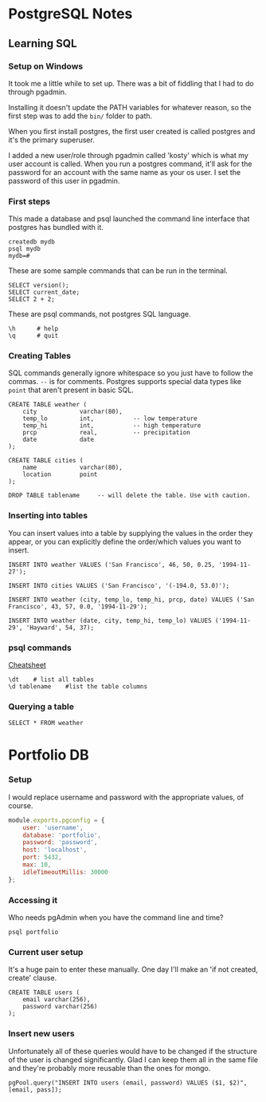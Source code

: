 # PostgreSQL Notes
## Learning SQL
### Setup on Windows
It took me a little while to set up. There was a bit of fiddling that I had to do through pgadmin.

Installing it doesn't update the PATH variables for whatever reason, so the first step was to add the `bin/` folder to path.

When you first install postgres, the first user created is called postgres and it's the primary superuser.

I added a new user/role through pgadmin called 'kosty' which is what my user account is called.
When you run a postgres command, it'll ask for the password for an account with the same name as your os user.
I set the password of this user in pgadmin.

### First steps
This made a database and psql launched the command line interface that postgres has bundled with it.

```
createdb mydb
psql mydb
mydb=#
```

These are some sample commands that can be run in the terminal.

```
SELECT version();
SELECT current_date;
SELECT 2 + 2;
```

These are psql commands, not postgres SQL language.

```
\h      # help
\q      # quit
```

### Creating Tables
SQL commands generally ignore whitespace so you just have to follow the commas. `--` is for comments.
Postgres supports special data types like `point` that aren't present in basic SQL.

```
CREATE TABLE weather (
    city            varchar(80),
    temp_lo         int,           -- low temperature
    temp_hi         int,           -- high temperature
    prcp            real,          -- precipitation
    date            date
);

CREATE TABLE cities (
    name            varchar(80),
    location        point
);

DROP TABLE tablename     -- will delete the table. Use with caution.
```

### Inserting into tables
You can insert values into a table by supplying the values in the order they appear, or you can explicitly define the order/which values you want to insert.

```
INSERT INTO weather VALUES ('San Francisco', 46, 50, 0.25, '1994-11-27');

INSERT INTO cities VALUES ('San Francisco', '(-194.0, 53.0)');

INSERT INTO weather (city, temp_lo, temp_hi, prcp, date) VALUES ('San Francisco', 43, 57, 0.0, '1994-11-29');

INSERT INTO weather (date, city, temp_hi, temp_lo) VALUES ('1994-11-29', 'Hayward', 54, 37);
```

### psql commands
[Cheatsheet](http://www.postgresonline.com/downloads/special_feature/postgresql83_psql_cheatsheet.pdf)

```
\dt    # list all tables
\d tablename    #list the table columns
```

### Querying a table

```
SELECT * FROM weather
```

# Portfolio DB
### Setup
I would replace username and password with the appropriate values, of course.
```js
module.exports.pgconfig = {
    user: 'username',
    database: 'portfolio',
    password: 'password',
    host: 'localhost',
    port: 5432,
    max: 10,
    idleTimeoutMillis: 30000
};
```
### Accessing it
Who needs pgAdmin when you have the command line and time?
```
psql portfolio
```
### Current user setup
It's a huge pain to enter these manually. One day I'll make an 'if not created, create' clause.
```
CREATE TABLE users (
    email varchar(256),
    password varchar(256)
);
```
### Insert new users
Unfortunately all of these queries would have to be changed if the structure of the user is changed significantly.
Glad I can keep them all in the same file and they're probably more reusable than the ones for mongo.
```
pgPool.query("INSERT INTO users (email, password) VALUES ($1, $2)", [email, pass]);
```

